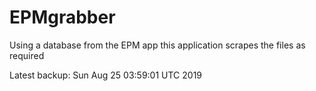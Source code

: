 # EPMgrabber
Using a database from the EPM app this application scrapes the files as required


Latest backup: Sun Aug 25 03:59:01 UTC 2019
